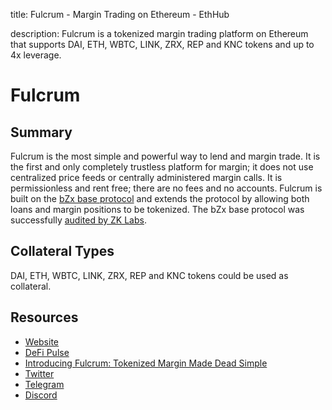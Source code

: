 title: Fulcrum - Margin Trading on Ethereum - EthHub

description: Fulcrum is a tokenized margin trading platform on Ethereum that supports DAI, ETH, WBTC, LINK, ZRX, REP and KNC tokens and up to 4x leverage.

# Fulcrum

## Summary

Fulcrum is the most simple and powerful way to lend and margin trade. It is the first and only completely trustless platform for margin; it does not use centralized price feeds or centrally administered margin calls. It is permissionless and rent free; there are no fees and no accounts. Fulcrum is built on the [bZx base protocol](https://docs.ethhub.io/built-on-ethereum/open-finance/lending/bzx/) and extends the protocol by allowing both loans and margin positions to be tokenized. The bZx base protocol was successfully [audited by ZK Labs](https://github.com/mattdf/audits/blob/master/bZx/bzx-audit.pdf).

## Collateral Types

DAI, ETH, WBTC, LINK, ZRX, REP and KNC tokens could be used as collateral.

## Resources

* [Website](https://fulcrum.trade)
* [DeFi Pulse](https://defipulse.com/bzx)
* [Introducing Fulcrum: Tokenized Margin Made Dead Simple](https://medium.com/bzxnetwork/introducing-fulcrum-tokenized-margin-made-dead-simple-e65ccc82393f)
* [Twitter](https://twitter.com/b0xNet)
* [Telegram](https://t.me/b0xNet)
* [Discord](https://discord.gg/ZxpKrs)
